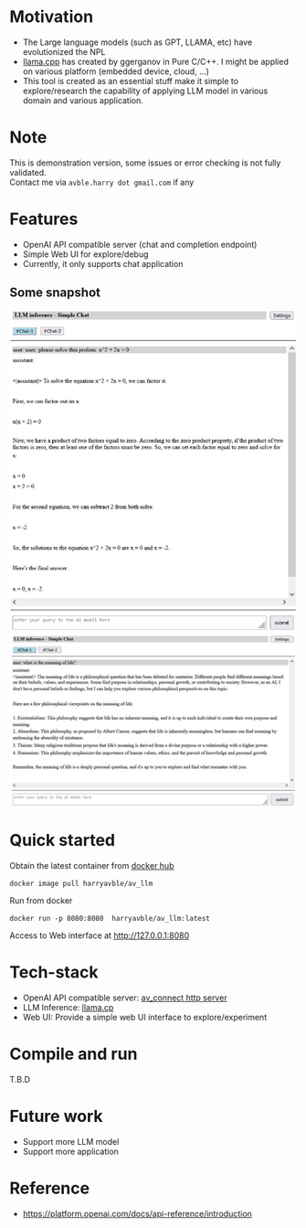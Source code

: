 # Motivation
* The Large language models (such as GPT, LLAMA, etc) have evolutionized the NPL
* [llama.cpp](https://github.com/ggerganov/llama.cpp.git) has created by ggerganov in Pure C/C++. I might be applied on various platform (embedded device, cloud, ...)
* This tool is created as an essential stuff make it simple to explore/research the capability of applying LLM model in various domain and various application.

# Note
This is demonstration version, some issues or error checking is not fully validated.
<br>
Contact me via `avble.harry dot gmail.com` if any

# Features
* OpenAI API compatible server (chat and completion endpoint)
* Simple Web UI for explore/debug
* Currently, it only supports chat application

## Some snapshot
![demo-1](https://github.com/avble/av_llm/blob/main/image/demo_1.JPG?raw=true)
![demo-2](https://github.com/avble/av_llm/blob/main/image/demo_2.JPG?raw=true)


# Quick started
Obtain the latest container from [docker hub](https://hub.docker.com/)
``` shell
docker image pull harryavble/av_llm
```

Run from docker
``` shell
docker run -p 8080:8080  harryavble/av_llm:latest
```

Access to Web interface at http://127.0.0.1:8080

# Tech-stack
* OpenAI API compatible server: [av_connect http server](https://github.com/avble/av_connect.git)
* LLM Inference: [llama.cp](https://github.com/ggerganov/llama.cpp.git)
* Web UI: Provide a simple web UI interface to explore/experiment

# Compile and run
T.B.D

# Future work
* Support more LLM model
* Support more application 

# Reference
* https://platform.openai.com/docs/api-reference/introduction
